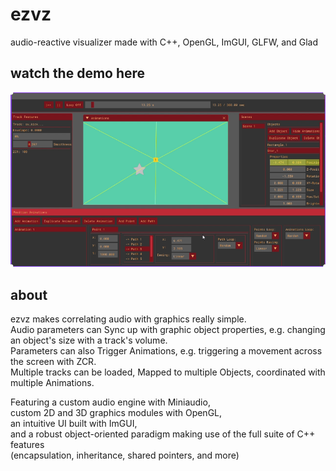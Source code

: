 # ezvz
audio-reactive visualizer made with C++, OpenGL, ImGUI, GLFW, and Glad

## watch the demo here
[![Watch the demo here](assets/images/ezvz_thumb.png)](https://www.youtube.com/watch?v=p2vvUSVbi0c)

## about
ezvz makes correlating audio with graphics really simple.  
Audio parameters can Sync up with graphic object properties, e.g. changing an object's size with a track's volume.  
Parameters can also Trigger Animations, e.g. triggering a movement across the screen with ZCR.  
Multiple tracks can be loaded, Mapped to multiple Objects, coordinated with multiple Animations.  

Featuring a custom audio engine with Miniaudio,  
custom 2D and 3D graphics modules with OpenGL,  
an intuitive UI built with ImGUI,  
and a robust object-oriented paradigm making use of the full suite of C++ features  
(encapsulation, inheritance, shared pointers, and more)
